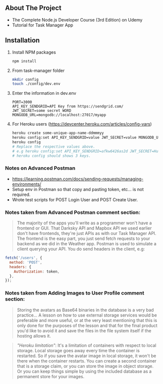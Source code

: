 ## About The Project

- The Complete Node.js Developer Course (3rd Edition) on Udemy
- Tutorial for Task Manager App

## Installation

1. Install NPM packages

   ```sh
   npm install
   ```

2. From task-manager folder

   ```sh
   mkdir config
   touch ./config/dev.env
   ```

3. Enter the information in dev.env
   ```env
   PORT=3000
   API_KEY_SENDGRID=API Key from https://sendgrid.com/
   JWT_SECRET=some secret WORD
   MONGODB_URL=mongodb://localhost:27017/myapp
   ```
4. For Heroku users (https://devcenter.heroku.com/articles/config-vars)

   ```sh
   heroku create some-unique-app-name-ddmmmyy
   heroku config:set API_KEY_SENDGRID=value JWT_SECRET=value MONGODB_URL=value
   heroku config
   # Replace the respective values above.
   # e.g heroku config:set API_KEY_SENDGRID=afkw6426as2d JWT_SECRET=Hunter2 MONGODB_URL='someURLinQuotes'
   # heroku config should shows 3 keys.
   ```

### Notes on Advanced Postman

- https://learning.postman.com/docs/sending-requests/managing-environments/
- Setup env in Postman so that copy and pasting token, etc... is not required.
- Wrote test scripts for POST Login User and POST Create User.

### Notes taken from Advanced Postman comment section:

> The majority of the apps you'll write as a programmer won't have a frontend or GUI. That Darksky API and Mapbox API we used earlier don't have frontends, they're just APIs as with our Task Manager API. The frontend is the easy part, you just send fetch requests to your backend as we did in the Weather app. Postman is used to simulate a client querying your API. You do send headers in the client, e.g:

```javascript
fetch('/users', {
  method: 'POST',
  headers: {
    Authorization: token,
  },
});
```

### Notes taken from Adding Images to User Profile comment section:

> Storing the avatars as Base64 binaries in the database is a very bad practice... A lesson on how to use external storage services would be preferable and more useful, or at the very least mentioning that this is only done for the purposes of the lesson and that for the final product you'd like to avoid it and save the files in the file system itself if the hosting allows it.

> <i>"Heroku limitation"</i>: It's a limitation of containers with respect to local storage.
> Local storage goes away every time the container is restarted. So if you save the avatar image in local storage, it won't be there when the container restarts. You can create a second container that is a storage claim, or you can store the image in object storage. Or you can keep things simple by using the included database as a permanent store for your images.
